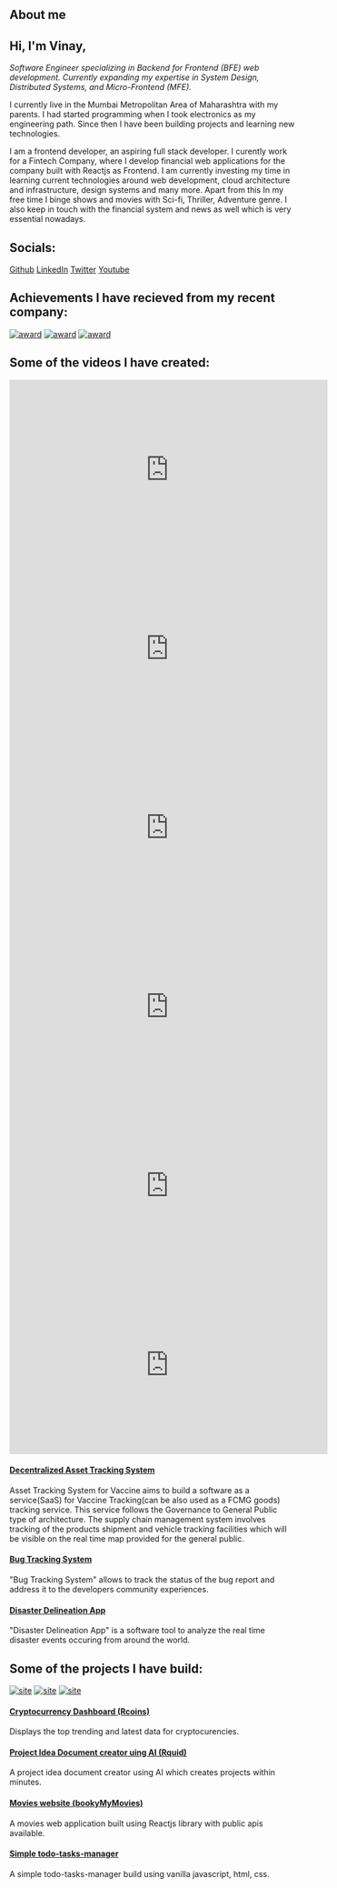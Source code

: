 ## About me

## Hi, I'm Vinay,

<i>Software Engineer specializing in Backend for Frontend (BFE) web development. Currently expanding my expertise in System Design, Distributed Systems, and Micro-Frontend (MFE).</i>

I currently live in the Mumbai Metropolitan Area of Maharashtra with
my parents. I had started programming when I took electronics as my
engineering path. Since then I have been building projects and
learning new technologies.

I am a frontend developer, an aspiring full stack developer. I
curently work for a Fintech Company, where I develop financial web
applications for the company built with Reactjs as Frontend. I am
currently investing my time in learning current technologies around
web development, cloud architecture and infrastructure, design
systems and many more. Apart from this In my free time I binge shows
and movies with Sci-fi, Thriller, Adventure genre. I also keep in
touch with the financial system and news as well which is very
essential nowadays.

## Socials:

[Github](https://github.com/manalavi "Github")
[LinkedIn](https://www.linkedin.com/in/vinaymanala/ "LinkedIn")
[Twitter](https://twitter.com/vinaymanala/ "Twitter")
[Youtube](https://www.youtube.com/channel/UCXs7GazVR7nHPTJGAcAm3fg "Youtube")

## Achievements I have recieved from my recent company:

[![award](../assets/awards/award-AdaptAndEvolve.jpg)](../assets/awards/award-AdaptAndEvolve.jpg "Award for AdaptAndEvolve")
[![award](../assets/awards/award-TogetherWeAchieve.jpg)](../assets/awards/award-TogetherWeAchieve.jpg "Award for TogetherWeAcheive")
[![award](../assets/awards/award-ClientFocused.jpg)](../assets/awards/award-ClientFocused.jpg "Award for ClientFocused")

## Some of the videos I have created:

<iframe width="560" height="315" alt="YoutubeVideo" src="https://www.youtube.com/embed/VyjnPbV8iZo?si=pE1_KsQqJ9s_Sk0Y" title="Disaster Delineation Project Video" frameborder="0" allow="accelerometer; autoplay; clipboard-write; encrypted-media; gyroscope; picture-in-picture; web-share" referrerpolicy="strict-origin-when-cross-origin" allowfullscreen></iframe>
<iframe width="560" height="315" alt="YoutubeVideo" src="https://www.youtube.com/embed/QW0gUWYKQa0?si=N5HlxeGVzGk535tL" title="Bug Tracking System Youtube Video" frameborder="0" allow="accelerometer; autoplay; clipboard-write; encrypted-media; gyroscope; picture-in-picture; web-share" referrerpolicy="strict-origin-when-cross-origin" allowfullscreen></iframe>
<iframe width="560" height="315" alt="YoutubeVideo" src="https://www.youtube.com/embed/BmBP9zd84zI?si=wdKqQHiHd2E5lsFv" title="ReactJS Stripe Payment Gateway Youtube Video" frameborder="0" allow="accelerometer; autoplay; clipboard-write; encrypted-media; gyroscope; picture-in-picture; web-share" referrerpolicy="strict-origin-when-cross-origin" allowfullscreen></iframe>
<iframe width="560" height="315" alt="YoutubeVideo" src="https://www.youtube.com/embed/-Dl09BGgZqM?si=sVaTR0i9vJ5j_CoL" title="Decentralized Asset Tracking System Using Blockchain Technology Youtube Video Part - 1" frameborder="0" allow="accelerometer; autoplay; clipboard-write; encrypted-media; gyroscope; picture-in-picture; web-share" referrerpolicy="strict-origin-when-cross-origin" allowfullscreen></iframe>
<iframe width="560" height="315" alt="YoutubeVideo" src="https://www.youtube.com/embed/M1FLukYPGvI?si=R3DT7nRTVS-kLmWw" title="Decentralized Asset Tracking System Using Blockchain Technology Youtube Video Part - 2" frameborder="0" allow="accelerometer; autoplay; clipboard-write; encrypted-media; gyroscope; picture-in-picture; web-share" referrerpolicy="strict-origin-when-cross-origin" allowfullscreen></iframe>
<iframe width="560" height="315" alt="YoutubeVideo" src="https://www.youtube.com/embed/4U-swGnxnKs?si=s3MVyJtMx757DbCe" title="iRotot Simulation Youtube Video" frameborder="0" allow="accelerometer; autoplay; clipboard-write; encrypted-media; gyroscope; picture-in-picture; web-share" referrerpolicy="strict-origin-when-cross-origin" allowfullscreen></iframe>

<!-- [![YoutubeVideo](https://i.ytimg.com/an_webp/QW0gUWYKQa0/mqdefault_6s.webp?du=3000&sqp=CKqxl8AG&rs=AOn4CLD9zD58_M_UOEBcLgjIQg07UprxLw)](https://youtu.be/QW0gUWYKQa0 "Bug Tracking System Youtube Video")
[![YoutubeVideo](https://i.ytimg.com/an_webp/BmBP9zd84zI/mqdefault_6s.webp?du=3000&sqp=CIqpl8AG&rs=AOn4CLCPSNpkUdgM_wkFGV1hXirDffR2Lg)](https://youtu.be/BmBP9zd84zI "ReactJS Stripe Payment Gateway Youtube Video")
[![YoutubeVideo](https://i.ytimg.com/an_webp/-Dl09BGgZqM/mqdefault_6s.webp?du=3000&sqp=CODMl8AG&rs=AOn4CLCeb1R4cK39E5brpCbCLIsqK76qZA)](https://youtu.be/-Dl09BGgZqM "Decentralized Asset Tracking System Using Blockchain Technology Youtube Video") -->

#### [Decentralized Asset Tracking System](https://www.youtube.com/watch?v=-Dl09BGgZqM&ab_channel=ManalaMedia)

Asset Tracking System for Vaccine aims to build a software as a
service(SaaS) for Vaccine Tracking(can be also used as a FCMG
goods) tracking service. This service follows the Governance to
General Public type of architecture. The supply chain management
system involves tracking of the products shipment and vehicle
tracking facilities which will be visible on the real time map
provided for the general public.

#### [Bug Tracking System](https://www.youtube.com/watch?v=QW0gUWYKQa0&ab_channel=ManalaMedia)

"Bug Tracking System" allows to track the status of the bug
report and address it to the developers community experiences.

#### [Disaster Delineation App](https://www.youtube.com/watch?v=VyjnPbV8iZo&ab_channel=ManalaMedia)

"Disaster Delineation App" is a software tool to analyze the
real time disaster events occuring from around the world.

## Some of the projects I have build:

[![site](../assets/sites/rcoinsSite.png)](../assets/sites/rcoinsSite.png "Rcoins Website")
[![site](../assets/sites/bmymsite.png)](../assets/sites/bmymsite.png "Bookmymovies Website")
[![site](../assets/sites/rquidSite.png)](../assets/sites/rquidSite.png "Rquid Website")

#### [Cryptocurrency Dashboard (Rcoins)](https://rcoins.vercel.app/)

Displays the top trending and latest data for cryptocurencies.

#### [Project Idea Document creator uing AI (Rquid)](https://rquid-client.onrender.com/)

A project idea document creator using AI which creates projects within minutes.

#### [Movies website (bookyMyMovies)](https://bmym.netlify.app/)

A movies web application built using Reactjs library with public apis available.

#### [Simple todo-tasks-manager](https://todotasksmanager.netlify.app/)

A simple todo-tasks-manager build using vanilla javascript, html, css.
